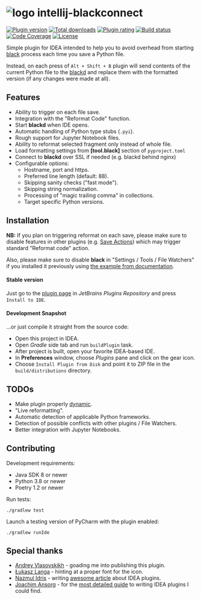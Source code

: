 # ![logo](https://raw.githubusercontent.com/lensvol/intellij-blackconnect/master/_static/readme_logo.svg) intellij-blackconnect
 
[![Plugin version](https://img.shields.io/jetbrains/plugin/v/14321-blackconnect)](https://plugins.jetbrains.com/plugin/14321-blackconnect/versions) 
[![Total downloads](https://img.shields.io/jetbrains/plugin/d/14321-blackconnect)](https://plugins.jetbrains.com/plugin/14321-blackconnect) 
[![Plugin rating](https://img.shields.io/jetbrains/plugin/r/rating/14321-blackconnect)](https://plugins.jetbrains.com/plugin/14321-blackconnect/reviews)
[![Build status](https://github.com/lensvol/intellij-blackconnect/workflows/build/badge.svg)](https://github.com/lensvol/intellij-blackconnect/actions?query=workflow%3Abuild) 
[![Code Coverage](https://codecov.io/gh/lensvol/intellij-blackconnect/branch/master/graph/badge.svg)](https://codecov.io/gh/lensvol/intellij-blackconnect)
[![License](https://img.shields.io/github/license/lensvol/intellij-blackconnect)](https://github.com/lensvol/intellij-blackconnect/blob/master/LICENSE)

<!-- Plugin description -->
Simple plugin for IDEA intended to help you to avoid overhead from starting [black](https://github.com/psf/black) process each time you save a Python file.

Instead, on each press of `Alt + Shift + B` plugin will send contents of the current Python file to the [blackd](https://black.readthedocs.io/en/stable/blackd.html) and replace them with the formatted version (if any changes were made at all).

## Features

* Ability to trigger on each file save.
* Integration with the "Reformat Code" function.
* Start **blackd** when IDE opens.
* Automatic handling of Python type stubs (`.pyi`).
* Rough support for Jupyter Notebook files.
* Ability to reformat selected fragment only instead of whole file.
* Load formatting settings from **[tool.black]** section of `pyproject.toml`
* Connect to **blackd** over SSL if needed (e.g. blackd behind nginx)
* Configurable options:
    * Hostname, port and https.
    * Preferred line length (default: 88).
    * Skipping sanity checks ("fast mode").
    * Skipping string normalization.
    * Processing of "magic trailing comma" in collections.
    * Target specific Python versions.

<!-- Plugin description end -->

## Installation

**NB:** If you plan on triggering reformat on each save, please make sure to disable features in other plugins (e.g. [Save Actions](https://plugins.jetbrains.com/plugin/7642-save-actions)) which may trigger standard "Reformat code" action. 

Also, please make sure to disable **black** in "Settings / Tools / File Watchers" if you installed it previously using [the example from documentation](https://black.readthedocs.io/en/stable/editor_integration.html).

#### Stable version

Just go to the [plugin page](https://plugins.jetbrains.com/plugin/14321-blackconnect) in *JetBrains Plugins Repository* and press `Install to IDE`.

#### Development Snapshot

...or just compile it straight from the source code:

* Open this project in IDEA.
* Open _Gradle_ side tab and run `buildPlugin` task.
* After project is built, open your favorite IDEA-based IDE.
* In **Preferences** window, choose *Plugins* pane and click on the gear icon.
* Choose `Install Plugin from Disk` and point it to ZIP file in the `build/distributions` directory.

## TODOs

* Make plugin properly [dynamic](https://www.jetbrains.org/intellij/sdk/docs/basics/plugin_structure/dynamic_plugins.html).
* "Live reformatting".
* Automatic detection of applicable Python frameworks.
* Detection of possible conflicts with other plugins / File Watchers.
* Better integration with Jupyter Notebooks.

## Contributing

Development requirements:

* Java SDK 8 or newer
* Python 3.8 or newer
* Poetry 1.2 or newer

Run tests:

```shell
./gradlew test
```

Launch a testing version of PyCharm with the plugin enabled:

```shell
./gradlew runIde
```

## Special thanks

* [Andrey Vlasovskikh](https://github.com/vlasovskikh) - goading me into publishing this plugin.
* [Łukasz Langa](https://github.com/ambv) - hinting at a proper font for the icon.
* [Nazmul Idris](https://github.com/nazmulidris) - writing [awesome article](https://developerlife.com/2020/11/21/idea-plugin-example-intro/) about IDEA plugins.
* [Joachim Ansorg](https://github.com/jansorg) - for the [most detailed guide](https://www.plugin-dev.com/intellij/) to writing IDEA plugins I could find.
